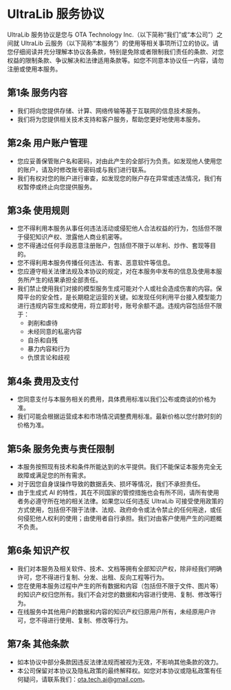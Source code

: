 # UltraLib 服务协议

UltraLib 服务协议是您与 OTA Technology Inc.（以下简称“我们”或“本公司”）之间就 UltraLib 云服务（以下简称“本服务”）的使用等相关事项所订立的协议。请您仔细阅读并充分理解本协议各条款，特别是免除或者限制我们责任的条款、对您权益的限制条款、争议解决和法律适用条款等。如您不同意本协议任一内容，请勿注册或使用本服务。

## 第1条 服务内容

- 我们将向您提供存储、计算、网络传输等基于互联网的信息技术服务。
- 我们将为您提供相关技术支持和客户服务，帮助您更好地使用本服务。

## 第2条 用户账户管理

- 您应妥善保管账户名和密码，对由此产生的全部行为负责。如发现他人使用您的账户，请及时修改账号密码或与我们进行联系。
- 我们有权对您的账户进行审查，如发现您的账户存在异常或违法情况，我们有权暂停或终止向您提供服务。

## 第3条 使用规则

- 您不得利用本服务从事任何违法活动或侵犯他人合法权益的行为，包括但不限于侵犯知识产权、泄露他人商业机密等。
- 您不得通过任何手段恶意注册账户，包括但不限于以牟利、炒作、套现等目的。
- 您不得利用本服务传播任何违法、有害、恶意软件等信息。
- 您应遵守相关法律法规及本协议的规定，对在本服务中发布的信息及使用本服务所产生的结果承担全部责任。
- 我们禁止使用我们对接的模型服务生成可能对个人或社会造成伤害的内容。保障平台的安全性，是长期稳定运营的关键。如发现任何利用平台接入模型能力进行违规内容生成和使用，将立即封号，账号余额不退。违规内容包括但不限于：
  - 剥削和虐待
  - 未经同意的私密内容
  - 自杀和自残
  - 暴力内容和行为
  - 仇恨言论和歧视

## 第4条 费用及支付

- 您同意支付与本服务相关的费用，具体费用标准以我们公布或商谈的价格为准。
- 我们可能会根据运营成本和市场情况调整费用标准。最新价格以您付款时刻的价格为准。

## 第5条 服务免责与责任限制

- 本服务按照现有技术和条件所能达到的水平提供。我们不能保证本服务完全无故障或满足您的所有需求。
- 对于因您自身误操作导致的数据丢失、损坏等情况，我们不承担责任。
- 由于生成式 AI 的特性，其在不同国家的管控措施也会有所不同，请所有使用者务必遵守所在地的相关法律。如果您以任何违反 UltraLib 可接受使用政策的方式使用，包括但不限于法律、法规、政府命令或法令禁止的任何用途，或任何侵犯他人权利的使用；由使用者自行承担。我们对由客户使用产生的问题概不负责。

## 第6条 知识产权

- 我们对本服务及相关软件、技术、文档等拥有全部知识产权，除非经我们明确许可，您不得进行复制、分发、出租、反向工程等行为。
- 您在使用本服务过程中产生的所有数据和内容（包括但不限于文件、图片等）的知识产权归您所有。我们不会对您的数据和内容进行使用、复制、修改等行为。
- 在线服务中其他用户的数据和内容的知识产权归原用户所有，未经原用户许可，您不得进行使用、复制、修改等行为。

## 第7条 其他条款

- 如本协议中部分条款因违反法律法规而被视为无效，不影响其他条款的效力。
- 本公司保留对本协议及隐私政策的最终解释权。如您对本协议或隐私政策有任何疑问，请联系我们：ota.tech.ai@gmail.com。